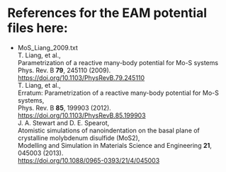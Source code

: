 # References for the EAM potential files here:

* MoS_Liang_2009.txt \
T. Liang, et al., \
Parametrization of a reactive many-body potential for Mo-S systems \
Phys. Rev. B **79**, 245110 (2009). \
https://doi.org/10.1103/PhysRevB.79.245110 \
T. Liang, et al., \
Erratum: Parametrization of a reactive many-body potential for Mo-S systems, \
Phys. Rev. B **85**, 199903 (2012). \
https://doi.org/10.1103/PhysRevB.85.199903 \
J. A. Stewart and D. E. Spearot, \
Atomistic simulations of nanoindentation on the basal plane of crystalline molybdenum disulfide (MoS2), \
Modelling and Simulation in Materials Science and Engineering **21**, 045003 (2013). \
https://doi.org/10.1088/0965-0393/21/4/045003

